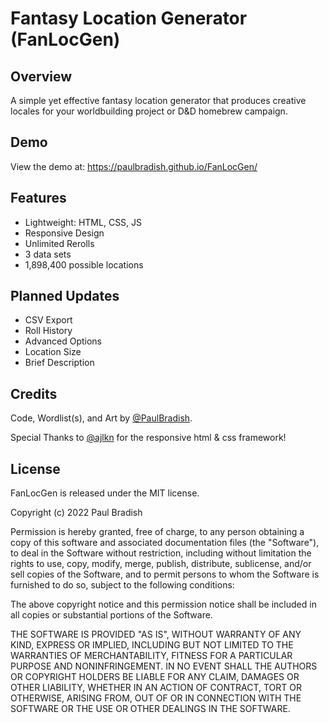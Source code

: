 # Fantasy Location Generator (FanLocGen)


## Overview
A simple yet effective fantasy location generator that produces creative locales for your worldbuilding project or D&D homebrew campaign. 


## Demo
View the demo at: https://paulbradish.github.io/FanLocGen/


## Features
+ Lightweight: HTML, CSS, JS
+ Responsive Design
+ Unlimited Rerolls
+ 3 data sets
+ 1,898,400 possible locations


## Planned Updates
+ CSV Export
+ Roll History
+ Advanced Options
+ Location Size
+ Brief Description


## Credits
Code, Wordlist(s), and Art by <a href="https://github.com/paulbradish">@PaulBradish</a>.

Special Thanks to <a href="https://github.com/ajlkn/">@ajlkn</a> for the responsive html & css framework!



## License
FanLocGen is released under the MIT license.

Copyright (c) 2022 Paul Bradish

Permission is hereby granted, free of charge, to any person obtaining a copy
of this software and associated documentation files (the "Software"), to deal
in the Software without restriction, including without limitation the rights
to use, copy, modify, merge, publish, distribute, sublicense, and/or sell
copies of the Software, and to permit persons to whom the Software is
furnished to do so, subject to the following conditions:

The above copyright notice and this permission notice shall be included in all
copies or substantial portions of the Software.

THE SOFTWARE IS PROVIDED "AS IS", WITHOUT WARRANTY OF ANY KIND, EXPRESS OR
IMPLIED, INCLUDING BUT NOT LIMITED TO THE WARRANTIES OF MERCHANTABILITY,
FITNESS FOR A PARTICULAR PURPOSE AND NONINFRINGEMENT. IN NO EVENT SHALL THE
AUTHORS OR COPYRIGHT HOLDERS BE LIABLE FOR ANY CLAIM, DAMAGES OR OTHER
LIABILITY, WHETHER IN AN ACTION OF CONTRACT, TORT OR OTHERWISE, ARISING FROM,
OUT OF OR IN CONNECTION WITH THE SOFTWARE OR THE USE OR OTHER DEALINGS IN THE
SOFTWARE.
